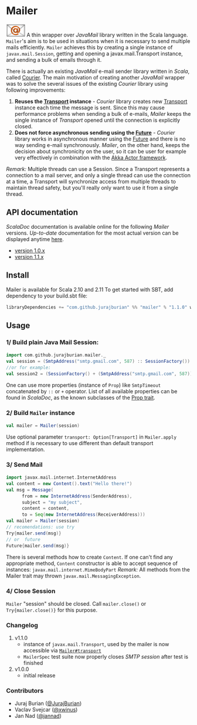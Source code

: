 # Mailer

![alt tag](/doc/logo.png?raw=true)
A thin wrapper over _JavaMail_ library written in the Scala language. 
`Mailer`'s aim is to be used in situations when it is necessary to send multiple mails efficiently. `Mailer` achieves this by creating a single instance of `javax.mail.Session`, getting and opening a javax.mail.Transport instance, and sending a bulk of emails through it.

There is actually an existing _JavaMail_ e-mail sender library written in _Scala_, called [Courier](https://github.com/softprops/courier). The main motivation of creating another _JavaMail_ wrapper was to solve the several issues of the existing _Courier_ library using following improvements:

1. __Reuses the [Transport](https://javamail.java.net/nonav/docs/api/javax/mail/Transport.html) instance__ - _Courier_ library creates new [Transport](https://javamail.java.net/nonav/docs/api/javax/mail/Transport.html) instance each time the message is sent. Since this may cause performance problems when sending a bulk of e-mails, _Mailer_ keeps the single instance of _Transport_ opened until the connection is explicitly closed.
2. __Does not force asynchronous sending using the  [Future](http://www.scala-lang.org/api/2.11.8/index.html#scala.concurrent.Future$)__ - _Courier_ library works in asynchronous manner using the [Future](http://www.scala-lang.org/api/2.11.8/index.html#scala.concurrent.Future$) and there is no way sending e-mail synchronously. _Mailer_, on the other hand, keeps the decision about synchronicity on the user, so it can be user for example very effectively in combination with the [Akka Actor framework](http://akka.io).

_Remark:_ Multiple threads can use a Session. Since a Transport represents a connection to a mail server, and only a single thread can use the connection at a time, a Transport will synchronize access from multiple threads to maintain thread safety, but you'll really only want to use it from a single thread.

## API documentation
_ScalaDoc_ documentation is available online for the following _Mailer_ versions. _Up-to-date_ documentation for the most actual version can be displayed anytime [here](http://jurajburian.github.io/mailer/api/current/#com.github.jurajburian.mailer.package).

* [version 1.0.x](http://jurajburian.github.io/mailer/api/1.0.x/#com.github.jurajburian.mailer.package)
* [version 1.1.x](http://jurajburian.github.io/mailer/api/1.1.x/#com.github.jurajburian.mailer.package)

## Install
Mailer is available for Scala 2.10 and 2.11
To get started with SBT, add dependency to your build.sbt file:
```Scala
libraryDependencies += "com.github.jurajburian" %% "mailer" % "1.1.0" withSources
```
## Usage
### 1/ Build plain Java Mail Session:  
```Scala
import com.github.jurajburian.mailer._
val session = (SmtpAddress("smtp.gmail.com", 587) :: SessionFactory()).session(Some("user@gmail.com"-> "password"))
//or for example:
val session2 = (SessionFactory() + (SmtpAddress("smtp.gmail.com", 587)).session()
```
One can use more properties (instance of `Prop`) like `SmtpTimeout` concatenated by `::` or `+` operator. List of all available properties can be found in _ScalaDoc_, as the known subclasses of the [Prop trait](http://jurajburian.github.io/mailer/api/current/#com.github.jurajburian.mailer.Prop).

### 2/ Build `Mailer` instance
```Scala
val mailer = Mailer(session)
```
Use optional parameter `transport: Option[Transport]` in `Mailer.apply` method if is necessary to use different than default transport implementation.

### 3/ Send Mail
```Scala
import javax.mail.internet.InternetAddress
val content = new Content().text("Hello there!")
val msg = Message(
      from = new InternetAddress(SenderAddress),
      subject = "my subject",
      content = content,
      to = Seq(new InternetAddress(ReceiverAddress)))
val mailer = Mailer(session)      
// recomendations: use try       
Try{mailer.send(msg)}
// or  future 
Future{mailer.send(msg)}
```
There is several methods how to create `Content`. If one can't find any appropriate method, `Content` constructor is able to accept sequence of instances: `javax.mail.internet.MimeBodyPart` 
_Remark:_ All methods from the Mailer trait may thrown `javax.mail.MessagingException`.
### 4/ Close Session
`Mailer` "session" should be closed. Call `mailer.close()` or `Try{mailer.close()}` for this purpose.

### Changelog

1. v1.1.0
   * instance of `javax.mail.Transport`, used by the mailer is now accessible via [`Mailer#transport`](http://jurajburian.github.io/mailer/api/1.1.x/index.html#com.github.jurajburian.mailer.Mailer@transport:javax.mail.Transport)
   * `MailerSpec` test suite now properly closes _SMTP session_ after test is finished
2. v1.0.0
   * initial release

### Contributors
* Juraj Burian ([@JurajBurian](https://github.com/JurajBurian))
* Vaclav Svejcar ([@xwinus](https://github.com/xwinus))
* Jan Nad ([@jannad](https://github.com/jannad))
